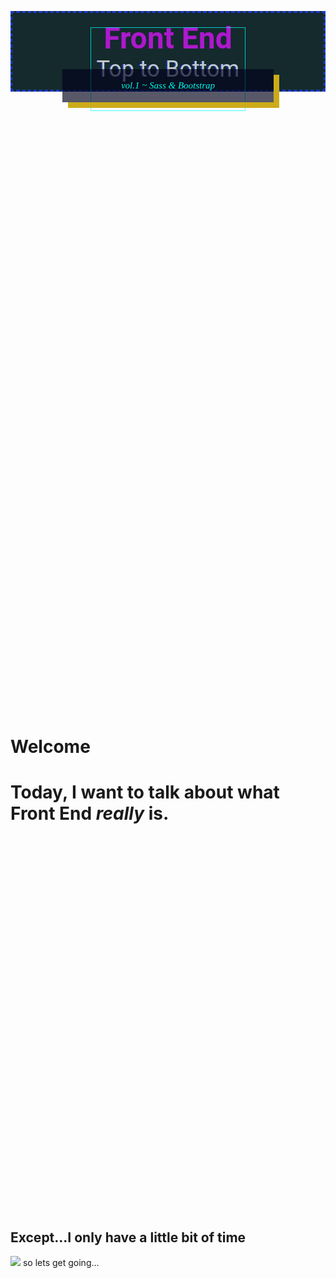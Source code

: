 <link rel="stylesheet" type="text/css" href="talk.css">
<!--
 ██░ ██ ▓█████  ██▓     ██▓     ▒█████      █     █░ ▒█████   ██▀███   ██▓    ▓█████▄  ▐██▌
▓██░ ██▒▓█   ▀ ▓██▒    ▓██▒    ▒██▒  ██▒   ▓█░ █ ░█░▒██▒  ██▒▓██ ▒ ██▒▓██▒    ▒██▀ ██▌ ▐██▌
▒██▀▀██░▒███   ▒██░    ▒██░    ▒██░  ██▒   ▒█░ █ ░█ ▒██░  ██▒▓██ ░▄█ ▒▒██░    ░██   █▌ ▐██▌
░▓█ ░██ ▒▓█  ▄ ▒██░    ▒██░    ▒██   ██░   ░█░ █ ░█ ▒██   ██░▒██▀▀█▄  ▒██░    ░▓█▄   ▌ ▓██▒
░▓█▒░██▓░▒████▒░██████▒░██████▒░ ████▓▒░   ░░██▒██▓ ░ ████▓▒░░██▓ ▒██▒░██████▒░▒████▓  ▒▄▄
 ▒ ░░▒░▒░░ ▒░ ░░ ▒░▓  ░░ ▒░▓  ░░ ▒░▒░▒░    ░ ▓░▒ ▒  ░ ▒░▒░▒░ ░ ▒▓ ░▒▓░░ ▒░▓  ░ ▒▒▓  ▒  ░▀▀▒
 ▒ ░▒░ ░ ░ ░  ░░ ░ ▒  ░░ ░ ▒  ░  ░ ▒ ▒░      ▒ ░ ░    ░ ▒ ▒░   ░▒ ░ ▒░░ ░ ▒  ░ ░ ▒  ▒  ░  ░
 ░  ░░ ░   ░     ░ ░     ░ ░   ░ ░ ░ ▒       ░   ░  ░ ░ ░ ▒    ░░   ░   ░ ░    ░ ░  ░     ░
 ░  ░  ░   ░  ░    ░  ░    ░  ░    ░ ░         ░        ░ ░     ░         ░  ░   ░     ░-->

<span style="height:800px;display:block;"></span><span style="height:800px;display:block;"></span>

<div style="display:block;margin:8em 0 16em;border:3px dashed #1a3acc;position:relative;background:#142a2d;font-size:12px;text-align:center;padding:1em 0"><span class=rwd-title1 style="color:#ab1acc;font-family:Roboto,sans-serif;font-size:4em;font-weight:700;text-align:center;text-shadow:0 0 #000,0 0 0 #ff00ff">Front End</span><br class=rwd-break><span class=rwd-title2 style="font-family:Roboto,sans-serif;font-size:3em;border:1px solid #0ff;color:#fff;opacity:.75;text-shadow:-2px 0 #1a3acc;padding:1.25em .25em">Top to Bottom</span><div style="position:absolute;top:90px;left:80px;right:80px;margin:auto;z-index:9;background:rgba(0,0,25,.65);text-shadow:-1px 0 #000;box-shadow:9px 9px #ccab1a;color:#0ff;padding:1.2em 4em;font-style:italic;font-weight:100;font-family:serif;font-size:1.25em;text-align:center;display:block"class=rwd-quote>vol.1 ~ Sass & Bootstrap</div></div>

<span style="height:800px;display:block;"></span>

# Welcome

# Today, I want to talk about what Front End _really_ is.

<span style="height:600px;display:block;"></span>

## Except...I only have a little bit of time

<img src="https://luckyones.carrd.co/assets/images/gallery03/3e0e140c.gif?v96265876212351" />
so lets get going...

<span style="height:800px;display:block;"></span>

<!-- ## Large topic -->

This is a **LARGE** topic.

One I've spent the last **15** years doing.

Striving for 1-1 pixel perfect layouts in the all digital mediums.

This isn't where I started though.

<br><br>

I used to just be a Graphic Designer.

<span style="height:800px;display:block;"></span>

# Affordance & Signifiers

## **Affordances** are what an object can do.

These are things that describe themselves or have some shared understanding based on assumed prior knowledge.
![tea pot](https://purepng.com/public/uploads/large/purepng.com-tea-potfood-object-pot-tea-kettle-94152462044382kts.png)

## **Signifiers** indicate parts of an object.

These help further educate how an object is intended to be used.

> “Any mark or sound, any perceivable indicator that communicates appropriate behavior to a person”. Therefore, signifiers indicates what the object should do, making the affordances clearer to the user. For e.g. the tires of the chair indicates it can be dragged. The arms of the chair indicates that I can rest my arms on them. The shape of the chair indicates that I can sit on it.

![kyoto university](https://www.pri.kyoto-u.ac.jp/images/top2014.png)
![monkey](https://media.npr.org/assets/img/2016/01/07/macaca_nigra_self-portrait_custom-a8e13582c9ca6f71f5cd62815b8bb5d6ff112dc2-s800-c85.jpg)
[Primate Research Institute Kyoto University](https://www.pri.kyoto-u.ac.jp/)

<span style="height:800px;display:block;"></span>

# Semantics

## The branch of linguistics and logic concerned with meaning.

[0001]: https://uxdesign.cc/10-steps-to-interaction-design-ixd-6abe778cb8b8 "UX"

<span style="height:800px;display:block;"></span>

## What does it mean to have Semantic Code?

---

This means that the element should appear where it does in the code. This sounds obvious, but for some reason we as developers & product designers love to complicate things so we tell elements to be places they really have no business being and we have to do a ton of extra work to get them that way and then a ton more to test or debug.

Every element should have these properties. These not only make the element along with the page more accessible but these are also used byvarious styling elements and javascript to control the DOM.

- Role
- Name
- State
- Value

### Implicit semantics

Most HTML elements have an implicit role that defines the element’s purpose. For example the `<a>` element has an implicit role of **“link”**, the `<img>` element’s implicit role is **“graphic”** or **“image”** (depending on the platform), and the `<header>` element has an implicit role of **“banner”**.

---

# What other reason should we use semantic elements like `nav` `header` `<main>` `article` `aside` `section` `footer` ?

<span style="height:800px;display:block;"></span>

# The Path forward &rarr;

When we talk about writing front-end code it tends to fall into several categories. How you structure your files and code makes it extensible and semantic.

- **Markup**
  - Layout & Structure `containers / parent elements`
  - Navigation `pages/screens`
  - SEO / Accessibility `title / alt / role`
- **Styling**
  - Branding ``
  - Look / feel `how guidelines are applied`
- **Interaction**
  - Animation `transitions`
  - Usability `what is clickable / tappable`

<span style="height:800px;display:block;"></span>

## Navigation

---

<img src="https://media.giphy.com/media/yDZvPPaVooOU8/giphy.gif" style="width: 400px; margin: 0 auto;display:block;" />

Just a quick point about navigation. When deciding how to use components to navigate through the screens or parts of pages. Buttons are good for actions and direct path navigation but it is a good idea to differenciate between internal and external links.

```css
/* long ver */
a[href^="http://"]:not([href*="mysite.com"]),
a[href^="https://"]:not([href*="mysite.com"]),
a[href^="//"]:not([href*="mysite.com"]), {

}
/* shorter ver */
a[href*="//"]:not([href*="mysite.com"]) {
    /* external link styles, use :before or :after if you want! */
}

/*or*/
[href*="//"]:not([href*="mysite.com"]) {
  :after{
    some icon perhaps
  }
}
```

<span style="height:800px;display:block;"></span>

# Specificity

Before diving into **Bootstrap** it's important ot know about `CSS & SASS` specificity.

1. **External** style sheets, which are located in separate .css files.
2. **Internal** style sheets, which are located in the same document, usually within the `<head>` element.

```html
<head>
  <style>
    p {
      margin: 15px;
    }
  </style>
</head>
```

3. **Inline** style sheets, which are applied to specific elements at the point where they appear within the HTML code. `<p style="margin: 10px">Sample paragraph.</p>`

---

## Selectors

Along with creating classes or targeting primitive elements you can use selectors to be more or less specific to the markup.

```css
/*select child of parent*/
.parent > child {
  ...;
}

/*select next element*/
div + p {
  ...;
}

/*select all under element*/
html * {
  ...;
}

/*!important overrides*/
.class1 {
  color: red;
}
.class1 {
  color: blue !important;
}
#parent .class1 {
  color: green;
}
```

# Methods & Execution

**Layout & Structure**

I jump between writng styles or markup first, but when I get into making the styles I will first determine te layout.

> How will the object interact with the rest of the layout? Will it be `display:block;` level and not allow things around it? What should the postion of it be? Will it be relative to something or absolute to the page or parent?

---

**Presentation**
Once I have where the object will sit I will then determine if this is a one-of or a repeating section or reusbale component. The answer to that will determine

# Boxes

![cat in a box pic](https://blazepress.com/.image/c_limit%2Ccs_srgb%2Cq_auto:good%2Cw_700/MTQ5MzAyOTExODM3NDE0ODUz/funny-if-it-fits-i-sits-cat-29.webp)

## 10lb of sh!t in a 5lb bag

Figuring out what type of content as well as its length and yes, even it's weight is very important to knowing how to lay it out on the screen.

<pre><code>Bootstrap @media query breakpoints


      0        768          992                1200         ~
      '     '     '     '     '     '     '     '     '     '
      &lt;---------^------------^------------------^-----------&gt;
           xs         sm              md             lg
         (phone)   (tablet)        (laptop)       (desktop)
</code></pre>

![](https://cds.cern.ch/images/CERN-HOMEWEB-PHO-2019-004-1/file?size=large)
Most of the sites and app we use on a daily basis use a framework. Whether thats a fonrt-end framework or a backend framework. On the front-end all sites use a grid to layout the content on the pages. Some of these are a different number than the other but all use something to align content.
[CERN ~ The First website](http://info.cern.ch/hypertext/WWW/TheProject.html)

## Making and Breaking the Grid

<img src="/images/2019/07/Asset 2@3x.png"/>

<span style="height:800px;display:block;"></span>

# Bootstrap

```html
<!DOCTYPE html>
<html lang="en">
  <head>
    <!-- Required meta tags -->
    <meta charset="utf-8" />
    <meta
      name="viewport"
      content="width=device-width, initial-scale=1, shrink-to-fit=no"
    />

    <!-- Bootstrap CSS -->
    <link
      rel="stylesheet"
      href="https://stackpath.bootstrapcdn.com/bootstrap/4.3.1/css/bootstrap.min.css"
      integrity="sha384-ggOyR0iXCbMQv3Xipma34MD+dH/1fQ784/j6cY/iJTQUOhcWr7x9JvoRxT2MZw1T"
      crossorigin="anonymous"
    />

    <title>Hello, world!</title>
  </head>
  <body>
    <h1>Hello, world!</h1>

    <!-- Optional JavaScript -->
    <!-- jQuery first, then Popper.js, then Bootstrap JS -->
    <script
      src="https://code.jquery.com/jquery-3.3.1.slim.min.js"
      integrity="sha384-q8i/X+965DzO0rT7abK41JStQIAqVgRVzpbzo5smXKp4YfRvH+8abtTE1Pi6jizo"
      crossorigin="anonymous"
    ></script>
    <script
      src="https://cdnjs.cloudflare.com/ajax/libs/popper.js/1.14.7/umd/popper.min.js"
      integrity="sha384-UO2eT0CpHqdSJQ6hJty5KVphtPhzWj9WO1clHTMGa3JDZwrnQq4sF86dIHNDz0W1"
      crossorigin="anonymous"
    ></script>
    <script
      src="https://stackpath.bootstrapcdn.com/bootstrap/4.3.1/js/bootstrap.min.js"
      integrity="sha384-JjSmVgyd0p3pXB1rRibZUAYoIIy6OrQ6VrjIEaFf/nJGzIxFDsf4x0xIM+B07jRM"
      crossorigin="anonymous"
    ></script>
  </body>
</html>
```

<span style="height:800px;display:block;"></span>

# Sass

## Syntaxly Awesome Stylesheets

<img src="https://sass-lang.com/assets/img/logos/logo-b6e1ef6e.svg" style="width:50%;display:inline-block;float:left;max-height:300px;"/>
<img src="https://upload.wikimedia.org/wikipedia/commons/7/72/Gulp.js_Logo.svg" style="width:50%;display:inline-block;float:left;max-height:300px;"/>


```css
.btn.selected,
.btn:active,
[open] > .btn {
  border-color: rgba(27, 31, 35, 0.35);
  box-shadow: inset 0 0.15em 0.3em rgba(27, 31, 35, 0.15);
}
```

```scss
.btn {
  &.selected,
  &:active,
  [open] > .btn {
    border-color: rgba(27, 31, 35, 0.35);
    box-shadow: inset 0 0.15em 0.3em rgba(27, 31, 35, 0.15);
  }
}
```

```scss
.family {
  .parent {
    .child {
      ...
    }
  }
}
```

## SASS vs SCSS

```sass
//SASS
$color: red

=my-border($color)
  border: 1px solid $color

body
  background: $color
  +my-border(green)

```

```scss
//SCSS
$color: red;

@mixin my-border($color) {
  border: 1px solid $color;
}

body {
  background: $color;
  @include my-border(green);
}
```

## What are the

<span style="height:800px;display:block;"></span>

##...but first NPM & GULP

![](https://upload.wikimedia.org/wikipedia/commons/thumb/d/db/Npm-logo.svg/1280px-Npm-logo.svg.png)

Being that **SASS** & **LESS** are based on _Ruby_ [(did run on Ruby as of March 2019)][57e83682] and _Java_ we need to set up the system processes to be able to read, process, render, and output the files that will be used by our site our app.

[57e83682]: https://sass-lang.com/ruby-sass "bye bye ruby sass"

```javascript
var gulp = require("gulp");
var sass = require("gulp-sass");
var sourcemaps = require("gulp-sourcemaps");
var concat = require("gulp-concat");
var browserSync = require("browser-sync");
var useref = require("gulp-useref");
var beautify = require("gulp-beautify");
var prettify = require("gulp-prettify");
var uglify = require("gulp-uglify");
var gulpIf = require("gulp-if");
var cssnano = require("gulp-cssnano");
var imagemin = require("gulp-imagemin");
var cache = require("gulp-cache");
var swig = require("gulp-swig");
var del = require("del");
var runSequence = require("run-sequence");

//THIS NEEDS ADJUSTED
//var config = require('./config.json');

// Basic Gulp task syntax
gulp.task("hello", function() {
  console.log(
    "//////////////////////////////////////////////////////////   Started"
  );
});
gulp.task("bye", function() {
  console.log(
    "//////////////////////////////////////////////////////////   Finished"
  );
});

// Development Tasks
// -----------------

// Start browserSync server
gulp.task("browserSync", function() {
  browserSync({
    server: {
      //baseDir: "style-guide",
      baseDir: "./",
      directory: true,
      index: "index.html"
    }
  });
});

//Run SASS preprocess
gulp.task("sass", function() {
  //return gulp.src('style-guide/sass/**/*.scss') // Gets all files ending with .scss in style-guide/scss and children dirs
  return (
    gulp
      //.src("style-guide/sass/global.scss") // Gets specific file
      .src("./sass/global.scss") // Gets specific file
      // .pipe(sourcemaps.init())
      // .pipe(sourcemaps.write("."))
      .pipe(sass().on("error", sass.logError)) // Passes it through a gulp-sass, log errors to console
      .pipe(gulp.dest("./css")) // Outputs it in the css folder
      .pipe(
        browserSync.reload({
          // Reloading with Browser Sync
          stream: true
        })
      )
  );
});

gulp.task("prettify", function() {
  gulp
    .src("style-guide/**/*.html")
    .pipe(prettify({ indent_size: 2 }))
    .pipe(gulp.dest("dist"));
});

// Watchers
gulp.task("watch", function() {
  gulp.watch("./sass/**/*.scss", ["sass"]);
  gulp.watch("./*.html", browserSync.reload);
  gulp.watch("./pages/**/*.html", browserSync.reload);
  gulp.watch("./js/**/*.js", browserSync.reload);
});

// Optimization Tasks
// ------------------

// Optimizing CSS and JavaScript
gulp.task("useref", function() {
  return gulp
    .src("./*.html")
    .pipe(useref())
    .pipe(gulpIf("*.js", uglify()))
    .pipe(gulpIf("*.css", cssnano()))
    .pipe(gulp.dest("dist"));
});

// Optimizing Images
gulp.task("images", function() {
  return (
    gulp
      .src("style-guide/images/**/*.+(png|jpg|jpeg|gif|svg)")
      // Caching images that ran through imagemin
      .pipe(
        cache(
          imagemin({
            interlaced: true
          })
        )
      )
      .pipe(gulp.dest("dist/images"))
  );
});

// Copying fonts
gulp.task("fonts", function() {
  return gulp.src("style-guide/fonts/**/*").pipe(gulp.dest("dist/fonts"));
});

// Cleaning
gulp.task("clean", function() {
  return del.sync("dist").then(function(cb) {
    return cache.clearAll(cb);
  });
});

gulp.task("clean:dist", function() {
  return del.sync(["dist/**/*", "!dist/images", "!dist/images/**/*"]);
});

// Build Sequences
// ---------------

// run gulp
gulp.task("default", function(callback) {
  runSequence(
    ["hello", "sass", "prettify", "browserSync", "bye"],
    "watch",
    callback
  );
});

// run build
gulp.task("build", function(callback) {
  runSequence(
    "hello",
    "clean:dist",
    "prettify",
    "sass",
    //'compile',
    ["useref", "images", "fonts"],
    "browserSync",
    "bye",
    callback
  );
});

gulp.task("dev", function(callback) {
  runSequence(
    ["hello", "clean:dist", "prettify", "sass", "browserSync", "bye"],
    "watch",
    callback
  );
});
```

![](https://upload.wikimedia.org/wikipedia/commons/thumb/a/a7/React-icon.svg/1280px-React-icon.svg.png)
<span style="height:800px;display:block;"></span>

## mixins

```scss
/* SCSS */
@mixin css3-prefix($prop, $value) {
  -webkit-#{$prop}: #{$value};
  -moz-#{$prop}: #{$value};
  -ms-#{$prop}: #{$value};
  -o-#{$prop}: #{$value};
  #{$prop}: #{$value};
}
```

---

| ref                | link                                                                          |
| ------------------ | ----------------------------------------------------------------------------- |
| top 10 scss mixins | [top 10 scss mixins](https://engageinteractive.co.uk/blog/top-10-scss-mixins) |
| sass heading mixin | [heading mixin](https://jsfiddle.net/jitendravyas/cxJtc/)                     |

### Math & Numbers

Once you've beeing doing any sort of FE dev for longer than a few hours you will hopfully run into what are called **unitless measurments**. If you paid attention in school, particularly in geometry you will know what these are and how powerful they can be. Any time you see a **%** that is in essense

**css calc()**

`width: (100 / 12) * 7;`

```
img{
  display: block;
  max-width: 100%;
}
.lg-img{
  max-width: 100vw;
  width:
}
```

```
em, rem, px
vw = viewpot width
vh = viewpot height
```

## functions

```sass

  darken( $base-color, 10% )
  lighten( $base-color, 10% )
  saturate( $base-color, 20% )
  desaturate( $base-color, 20% )
  adjust-hue( $base-color, 20% )
  tint( $base-color, 10% )
  shade( $base-color, 10% )
  transparentize($base-color, .3);

```

```sass

  border: 1px solid darken($base-color, 20%);
  text-shadow: 0 -1px 0 darken($base-color, 10%);
  @include box-shadow(inset 0 1px 0 lighten($base-color, 20%));

```

```sass
  //functions.scss
  @function column-width($col, $total) {
    @return percentage($col/$total);
  }

.col-3 {
  width: column-width(3, 8);
}
.col-5 {
  width: column-width(5, 8);
}
```

[sass color functions][500a12d8]

[500a12d8]: https://sass-lang.com/documentation/functions/color "sass color functions"

<span style="height:800px;display:block;"></span>

# Bootstrap

![](/images/2019/07/githubCode.png)

<span style="height:800px;display:block;"></span>

## Frequent visitor?

What is a site you tend to find yourself returning to? Is it Facebook? Twitter? NYT? Weather channel? Youtube?

---

## When things don't work...

> What happens when you've put all the time into framing out something with markup and styling?

To begin toubleshooting problems with **CSS** & **SASS** it's important to make sure you have your files outputing `sourcemaps`. This is huge for being able to target the specific stylesheet that is styling the elements you have and also shows how properties are inherited or being overwritten.

```
screen cap of instance of great UI broken
```

## Designing for as little interaction as possible...

So you've outlined a new feature. You've thought about the logic and formatting and how it will be sent to the UI, but what about the interactions for how the user will see it or possibly interact with it.

Like most things, the simpler the better. There are some fun crazy things you can do with Javascript and Sass but you need to be asking "should you?". Something that I've constantly wrestle with how much is to much. How cool can it be but how functional should it be.

![](http://e.lvme.me/oozm79d.jpg)

### Related Info & Resources

| topic                   | description                                            | link                                                                                        |
| ----------------------- | ------------------------------------------------------ | ------------------------------------------------------------------------------------------- |
| tools                   | some details about it to make you look it up           | [link](https://mozilladevelopers.github.io/playground/css-grid/02-first-grid/)              |
| fonts                   | glyphicons was what was inside of bootstrap            | [Glyphicons](https://glyphicons.com/)                                                       |
| CSS Grid                | CSS Grid and Grid Inspector in Firefox                 | [css grid](https://www.mozilla.org/en-US/developer/css-grid/)                               |
| appropriate UI          | describes how less may be better with User Interaction | [Medium](https://towardsdatascience.com/designing-for-appropriate-interaction-dcaaeffb7fb5) |
| understanding semantics | what do we really mean?                                | [tink.uk](https://tink.uk/understanding-semantics/)                                         |

---

<span style="height:800px;display:block;"></span>

---

<img src="/images/2019/07/Asset 179@2x.png"/>
